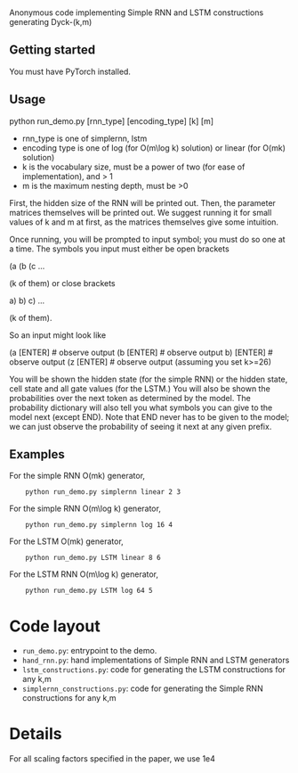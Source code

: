 ###

Anonymous code implementing Simple RNN and LSTM constructions
generating Dyck-(k,m)

## Getting started

You must have PyTorch installed.

## Usage

python run_demo.py [rnn_type] [encoding_type] [k] [m]

- rnn_type is one of simplernn, lstm
- encoding type is one of log (for O(m\log k) solution) or linear (for O(mk) solution)
- k is the vocabulary size, must be a power of two (for ease of implementation), and > 1
- m is the maximum nesting depth, must be >0

First, the hidden size of the RNN will be printed out.
Then, the parameter matrices themselves will be printed out. 
We suggest running it for small values of k and m at first, as the matrices themselves give some intuition.

Once running, you will be prompted to input symbol; you must do so one at a time.
The symbols you input must either be open brackets
  
  (a (b (c ... 

(k of them) or close brackets

  a) b) c) ...

(k of them).

So an input might look like
  
  (a [ENTER] # observe output
  (b [ENTER] # observe output
  b) [ENTER] # observe output
  (z [ENTER] # observe output (assuming you set k>=26)


You will be shown the hidden state (for the simple RNN) or the hidden state, cell state and all gate values (for the LSTM.)
You will also be shown the probabilities over the next token as determined by the model.
The probability dictionary will also tell you what symbols you can give to the model next (except END).
Note that END never has to be given to the model; we can just observe the probability of seeing it next at any given prefix.

## Examples

For the simple RNN O(mk) generator,

        python run_demo.py simplernn linear 2 3

For the simple RNN O(m\log k) generator,

        python run_demo.py simplernn log 16 4

For the LSTM O(mk) generator,

        python run_demo.py LSTM linear 8 6

For the LSTM RNN O(m\log k) generator,

        python run_demo.py LSTM log 64 5

# Code layout

 - `run_demo.py`: entrypoint to the demo.
 - `hand_rnn.py`: hand implementations of Simple RNN and LSTM generators
 - `lstm_constructions.py`: code for generating the LSTM constructions for any k,m
 - `simplernn_constructions.py`: code for generating the Simple RNN constructions for any k,m

# Details
For all scaling factors specified in the paper, we use 1e4
